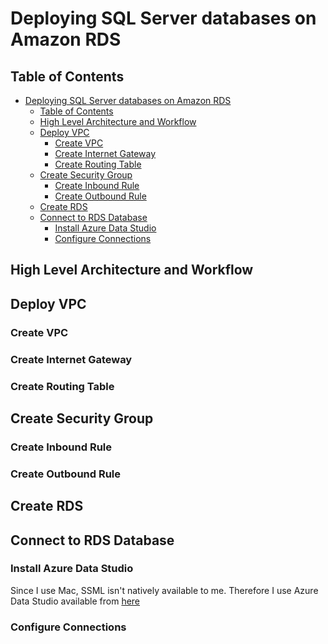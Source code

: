 # Deploying SQL Server databases on Amazon RDS

## Table of Contents
- [Deploying SQL Server databases on Amazon RDS](#deploying-sql-server-databases-on-amazon-rds)
  - [Table of Contents](#table-of-contents)
  - [High Level Architecture and Workflow](#high-level-architecture-and-workflow)
  - [Deploy VPC](#deploy-vpc)
    - [Create VPC](#create-vpc)
    - [Create Internet Gateway](#create-internet-gateway)
    - [Create Routing Table](#create-routing-table)
  - [Create Security Group](#create-security-group)
    - [Create Inbound Rule](#create-inbound-rule)
    - [Create Outbound Rule](#create-outbound-rule)
  - [Create RDS](#create-rds)
  - [Connect to RDS Database](#connect-to-rds-database)
    - [Install Azure Data Studio](#install-azure-data-studio)
    - [Configure Connections](#configure-connections)

## High Level Architecture and Workflow
## Deploy VPC
### Create VPC
### Create Internet Gateway
### Create Routing Table
## Create Security Group
### Create Inbound Rule
### Create Outbound Rule
## Create RDS
## Connect to RDS Database
### Install Azure Data Studio
Since I use Mac, SSML isn't natively available to me.
Therefore I use Azure Data Studio available from [here](https://learn.microsoft.com/en-us/azure-data-studio/download-azure-data-studio?tabs=macOS-install%2Cwin-user-install%2Credhat-install%2Cwindows-uninstall%2Credhat-uninstall#download-azure-data-studio)

### Configure Connections